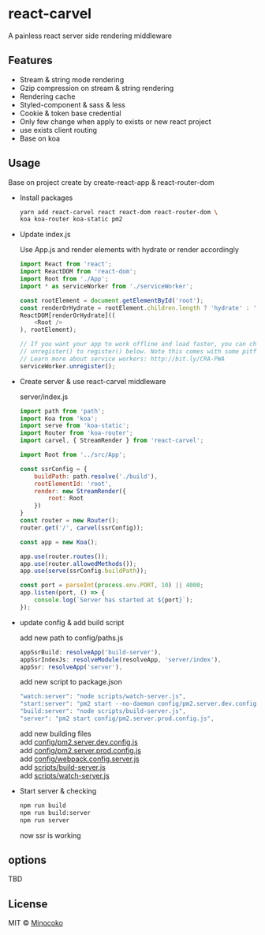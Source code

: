 # react-carvel
A painless react server side rendering middleware

## Features
* Stream & string mode rendering
* Gzip compression on stream & string rendering
* Rendering cache
* Styled-component & sass & less
* Cookie & token base credential
* Only few change when apply to exists or new react project
* use exists client routing
* Base on koa


## Usage

Base on project create by create-react-app & react-router-dom

* Install packages
    ```bash
    yarn add react-carvel react react-dom react-router-dom \
    koa koa-router koa-static pm2
    ```

* Update index.js

    Use App.js and render elements with hydrate or render accordingly
    ```javascript
    import React from 'react';
    import ReactDOM from 'react-dom';
    import Root from './App';
    import * as serviceWorker from './serviceWorker';

    const rootElement = document.getElementById('root');
    const renderOrHydrate = rootElement.children.length ? 'hydrate' : 'render';
    ReactDOM[renderOrHydrate]((
        <Root />
    ), rootElement);

    // If you want your app to work offline and load faster, you can change
    // unregister() to register() below. Note this comes with some pitfalls.
    // Learn more about service workers: http://bit.ly/CRA-PWA
    serviceWorker.unregister();

    ```

* Create server & use react-carvel middleware

    server/index.js
    ```javascript
    import path from 'path';
    import Koa from 'koa';
    import serve from 'koa-static';
    import Router from 'koa-router';
    import carvel, { StreamRender } from 'react-carvel';

    import Root from '../src/App';

    const ssrConfig = {
        buildPath: path.resolve('./build'),
        rootElementId: 'root',
        render: new StreamRender({
            root: Root
        })
    }
    const router = new Router();
    router.get('/', carvel(ssrConfig));

    const app = new Koa();

    app.use(router.routes());
    app.use(router.allowedMethods());
    app.use(serve(ssrConfig.buildPath));

    const port = parseInt(process.env.PORT, 10) || 4000;
    app.listen(port, () => {
        console.log(`Server has started at ${port}`);
    });

    ```

* update config & add build script

    add new path to config/paths.js
    ```javascript
    appSsrBuild: resolveApp('build-server'),
    appSsrIndexJs: resolveModule(resolveApp, 'server/index'),
    appSsr: resolveApp('server'),
    ```

    add new script to package.json
    ```javascript
    "watch:server": "node scripts/watch-server.js",
    "start:server": "pm2 start --no-daemon config/pm2.server.dev.config.js",
    "build:server": "node scripts/build-server.js",
    "server": "pm2 start config/pm2.server.prod.config.js",
    ```

    add new building files<br>
    add [config/pm2.server.dev.config.js](examples/simple/config/pm2.server.dev.config.js) <br>
    add [config/pm2.server.prod.config.js](examples/simple/config/pm2.server.prod.config.js) <br>
    add [config/webpack.config.server.js](examples/simple/config/webpack.config.server.js) <br>
    add [scripts/build-server.js](examples/simple/scripts/build-server.js) <br>
    add [scripts/watch-server.js](examples/simple/scripts/watch-server.js) <br>
    

* Start server & checking

    ```bash
    npm run build
    npm run build:server
    npm run server
    ```
    now ssr is working

## options

TBD

## License

MIT © [Minocoko](mailto:minocoko@outlook.com)
